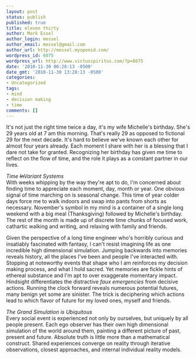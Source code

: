 ```yaml
---
layout: post
status: publish
published: true
title: eleven thirty
author: Mark Essel
author_login: messel
author_email: messel@gmail.com
author_url: http://messel.myopenid.com/
wordpress_id: 6075
wordpress_url: http://www.victusspiritus.com/?p=6075
date: '2010-11-30 06:28:13 -0500'
date_gmt: '2010-11-30 13:28:13 -0500'
categories:
- Uncategorized
tags:
- mind
- decision making
- time
comments: []
---
```

<p><a href="http://www.stuckincustoms.com/2010/11/26/the-louvre/"><img src="{{ site.url }}/assets/2010/11/20101130-085616.jpg" alt="" class="alignnone size-full" /></a><br />
It's not just the right time twice a day, it's my wife Michelle's birthday. She's 29 years old at 7 am this morning. That's really 29 as opposed to fictional 29 for the next decade. It's hard to believe we've known each other for almost four years already. Each moment I share with her is a blessing that I dare not take for granted. Recognizing her birthday has given me time to reflect on the flow of time, and the role it plays as a constant partner in our lives.</p>
<p><i>Time <strike>In</strike>Variant Systems</i><br />
With weeks whipping by the way they're apt to do, I'm concerned about finding time to appreciate each moment, day, month or year. One obvious signal of time marching on is seasonal change. This time of year colder days force me to walk indoors and swap into pants from shorts as necessary. November's symbol in my mind is a container of a single long weekend with a big meal (Thanksgiving) followed by Michelle's birthday. The rest of the month is made up of discrete time chunks of focused work, cathartic walking and writing, and relaxing with family and friends.</p>
<p>Given the perspective of a long time engineer who's horribly curious and insatiably fascinated with fantasy, I can't resist imagining life as one incredible high dimensional simulation. Jumping backwards into memories reveals history, all the places I've been and people I've interacted with. Stopping at noteworthy events that shape who I am reinforces my decision making process, and what I hold sacred. Yet memories are fickle hints of ethereal substance and I'm apt to over exaggerate momentary impact. Hindsight differentiates the distractive <i>faux emergencies</I> from decisive actions. Running the clock forward reveals numerous potential futures, many benign yet some are sinister. The trick is deciphering which actions lead to which flavor of future for my loved ones, myself and friends.</p>
<p><I>The Grand Simulation is Ubiquitous</I><br />
Every social event is experienced not only by ourselves, but uniquely by all people present. Each ego observer has their own high dimensional simulation of the world around them, painting a different picture of past, present and future. Absolute truth is little more than a mathematical construct. Shared experiences converge on reality through iterative observations, closest approaches, and internal individual reality models.<br/></p>
